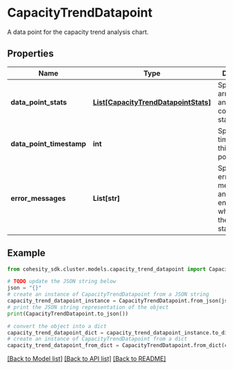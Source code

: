 # CapacityTrendDatapoint

A data point for the capacity trend analysis chart.

## Properties

Name | Type | Description | Notes
------------ | ------------- | ------------- | -------------
**data_point_stats** | [**List[CapacityTrendDatapointStats]**](CapacityTrendDatapointStats.md) | Specifies an array of tag and its corresponding statistic. | [optional] 
**data_point_timestamp** | **int** | Specifies the timestamp of this data point. | [optional] 
**error_messages** | **List[str]** | Specifies error messages, if any error is encountered while fetching the datapoint stats. | [optional] 

## Example

```python
from cohesity_sdk.cluster.models.capacity_trend_datapoint import CapacityTrendDatapoint

# TODO update the JSON string below
json = "{}"
# create an instance of CapacityTrendDatapoint from a JSON string
capacity_trend_datapoint_instance = CapacityTrendDatapoint.from_json(json)
# print the JSON string representation of the object
print(CapacityTrendDatapoint.to_json())

# convert the object into a dict
capacity_trend_datapoint_dict = capacity_trend_datapoint_instance.to_dict()
# create an instance of CapacityTrendDatapoint from a dict
capacity_trend_datapoint_from_dict = CapacityTrendDatapoint.from_dict(capacity_trend_datapoint_dict)
```
[[Back to Model list]](../README.md#documentation-for-models) [[Back to API list]](../README.md#documentation-for-api-endpoints) [[Back to README]](../README.md)



